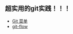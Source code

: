 ## 超实用的git实践！！！

- [Git 菜单](https://github.com/geeeeeeeeek/git-recipes/blob/master/README.md)
- [git-flow](https://www.git-tower.com/learn/git/ebook/cn/command-line/advanced-topics/git-flow)
